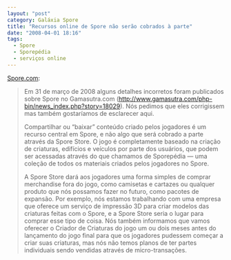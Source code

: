 ```yaml
---
layout: "post"
category: Galáxia Spore
title: "Recursos online de Spore não serão cobrados à parte"
date: "2008-04-01 18:16"
tags:
  - Spore
  - Sporepédia
  - serviços online
---
```

[Spore.com](http://www.spore.com/faq.php):

> Em 31 de março de 2008 alguns detalhes incorretos foram publicados sobre Spore no Gamasutra.com (<http://www.gamasutra.com/php-bin/news_index.php?story=18029>). Nós pedimos que eles corrigissem mas também gostaríamos de esclarecer aqui.
>
> Compartilhar ou “baixar” conteúdo criado pelos jogadores é um recurso central em Spore, e não algo que será cobrado a parte através da Spore Store. O jogo é completamente baseado na criação de criaturas, edifícios e veículos por parte dos usuários, que podem ser acessadas através do que chamamos de Sporepédia — uma coleção de todos os materiais criados pelos jogadores no Spore.
>
> A Spore Store dará aos jogadores uma forma simples de comprar merchandise fora do jogo, como camisetas e cartazes ou qualquer produto que nós possamos fazer no futuro, como pacotes de expansão. Por exemplo, nós estamos trabalhando com uma empresa que oferece um serviço de impressão 3D para criar modelos das criaturas feitas com o Spore, e a Spore Store seria o lugar para comprar esse tipo de coisa. Nós também informamos que vamos oferecer o Criador de Criaturas do jogo um ou dois meses antes do lançamento do jogo final para que os jogadores pudessem começar a criar suas criaturas, mas nós não temos planos de ter partes individuais sendo vendidas através de micro-transações.
